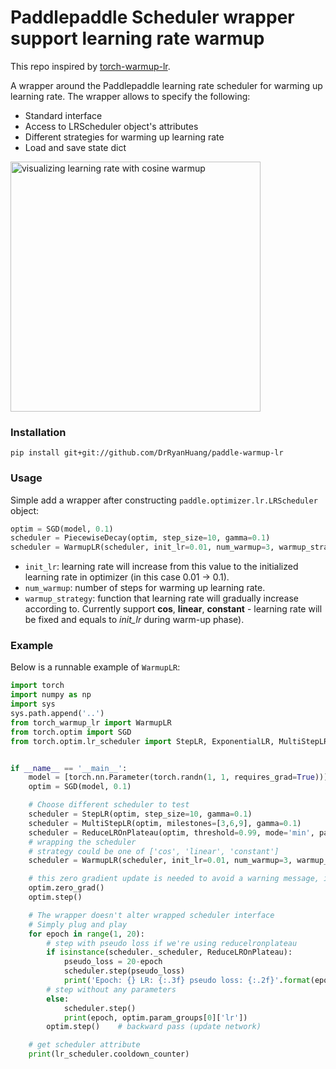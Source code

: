 # Paddlepaddle Scheduler wrapper support learning rate warmup

This repo inspired by [torch-warmup-lr](https://github.com/lehduong/torch-warmup-lr).

A wrapper around the Paddlepaddle learning rate scheduler for warming up learning rate. The wrapper allows to specify the following:
* Standard interface
* Access to LRScheduler  object's attributes 
* Different strategies for warming up learning rate
* Load and save state dict

<img src="asset/output.png" alt="visualizing learning rate with cosine warmup" width="400">

### Installation
```
pip install git+git://github.com/DrRyanHuang/paddle-warmup-lr
```

### Usage
Simple add a wrapper after constructing `paddle.optimizer.lr.LRScheduler` object:

```python
optim = SGD(model, 0.1)
scheduler = PiecewiseDecay(optim, step_size=10, gamma=0.1)
scheduler = WarmupLR(scheduler, init_lr=0.01, num_warmup=3, warmup_strategy='cos')
```

+ `init_lr`: learning rate will increase from this value to the initialized learning rate in optimizer (in this case 0.01 -> 0.1).
+ `num_warmup`: number of steps for warming up learning rate.
+ `warmup_strategy`: function that learning rate will gradually increase according to. Currently support **cos**, **linear**, **constant** - learning rate will be fixed and equals to *init_lr* during warm-up phase).

### Example
Below is a runnable example of `WarmupLR`:
```python
import torch
import numpy as np 
import sys
sys.path.append('..')
from torch_warmup_lr import WarmupLR
from torch.optim import SGD
from torch.optim.lr_scheduler import StepLR, ExponentialLR, MultiStepLR, ReduceLROnPlateau


if __name__ == '__main__':
    model = [torch.nn.Parameter(torch.randn(1, 1, requires_grad=True))]
    optim = SGD(model, 0.1)

    # Choose different scheduler to test
    scheduler = StepLR(optim, step_size=10, gamma=0.1)
    scheduler = MultiStepLR(optim, milestones=[3,6,9], gamma=0.1)
    scheduler = ReduceLROnPlateau(optim, threshold=0.99, mode='min', patience=2, cooldown=5)
    # wrapping the scheduler
    # strategy could be one of ['cos', 'linear', 'constant']
    scheduler = WarmupLR(scheduler, init_lr=0.01, num_warmup=3, warmup_strategy='cos')

    # this zero gradient update is needed to avoid a warning message, issue #8.
    optim.zero_grad()
    optim.step()

    # The wrapper doesn't alter wrapped scheduler interface
    # Simply plug and play
    for epoch in range(1, 20):
        # step with pseudo loss if we're using reducelronplateau
        if isinstance(scheduler._scheduler, ReduceLROnPlateau):
            pseudo_loss = 20-epoch
            scheduler.step(pseudo_loss)
            print('Epoch: {} LR: {:.3f} pseudo loss: {:.2f}'.format(epoch, optim.param_groups[0]['lr'], pseudo_loss))
        # step without any parameters
        else:
            scheduler.step()
            print(epoch, optim.param_groups[0]['lr'])
        optim.step()    # backward pass (update network)

    # get scheduler attribute
    print(lr_scheduler.cooldown_counter)
```
